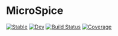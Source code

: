 # MicroSpice

[![Stable](https://img.shields.io/badge/docs-stable-blue.svg)](https://ted-dunning.github.io/MicroSpice.jl/stable/)
[![Dev](https://img.shields.io/badge/docs-dev-blue.svg)](https://ted-dunning.github.io/MicroSpice.jl/dev/)
[![Build Status](https://github.com/ted-dunning/MicroSpice.jl/actions/workflows/CI.yml/badge.svg?branch=main)](https://github.com/ted-dunning/MicroSpice.jl/actions/workflows/CI.yml?query=branch%3Amain)
[![Coverage](https://codecov.io/gh/ted-dunning/MicroSpice.jl/branch/main/graph/badge.svg)](https://codecov.io/gh/ted-dunning/MicroSpice.jl)
